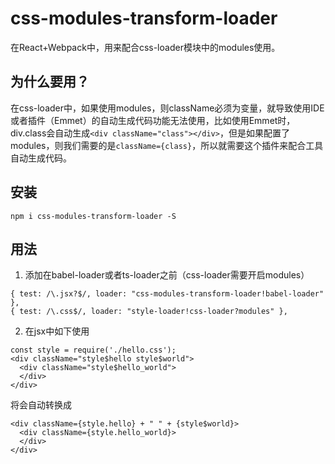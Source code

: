 # css-modules-transform-loader
在React+Webpack中，用来配合css-loader模块中的modules使用。

## 为什么要用？

在css-loader中，如果使用modules，则className必须为变量，就导致使用IDE或者插件（Emmet）的自动生成代码功能无法使用，比如使用Emmet时，div.class会自动生成`<div className="class"></div>`，但是如果配置了modules，则我们需要的是`className={class}`，所以就需要这个插件来配合工具自动生成代码。


## 安装
```
npm i css-modules-transform-loader -S
```

## 用法 
1. 添加在babel-loader或者ts-loader之前（css-loader需要开启modules）
```
{ test: /\.jsx?$/, loader: "css-modules-transform-loader!babel-loader" },
{ test: /\.css$/, loader: "style-loader!css-loader?modules" },
```
2. 在jsx中如下使用
```
const style = require('./hello.css');
<div className="style$hello style$world">
  <div className="style$hello_world">
  </div>    
</div>
```
将会自动转换成
```
<div className={style.hello} + " " + {style$world}>
  <div className={style.hello_world}>
  </div>    
</div>
```
